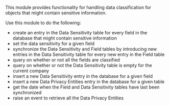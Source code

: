 This module provides functionality for handling data classification for objects that might contain sensitive information.

Use this module to do the following:
- create an entry in the Data Sensitivity table for every field in the database that might contain sensitive information 
- set the data sensitivity for a given field 
- synchronize the Data Sensitivity and Field tables by introducing new entries in the Data Sensitivity table for every new entry in the Field table 
- query on whether or not all the fields are classified 
- query on whether or not the Data Sensitivity table is empty for the current company 
- insert a new Data Sensitivity entry in the database for a given field 
- insert a new Data Privacy Entities entry in the database for a given table 
- get the date when the Field and Data Sensitivity tables have last been synchronized 
- raise an event to retrieve all the Data Privacy Entities 

